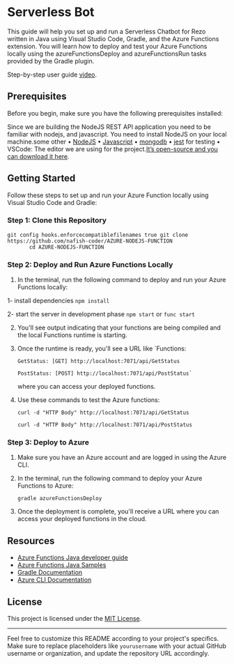 Serverless Bot
===================================================================

This guide will help you set up and run a Serverless Chatbot for Rezo written in Java using Visual Studio Code, Gradle, and the Azure Functions extension. You will learn how to deploy and test your Azure Functions locally using the azureFunctionsDeploy and azureFunctionsRun tasks provided by the Gradle plugin.

Step-by-step user guide [video](https://drive.google.com/file/d/1x9IS2DblxwA_0w1nplqExBxnYjB929Sm/view?usp=drive_link).

Prerequisites
-------------

Before you begin, make sure you have the following prerequisites installed:

Since we are building the NodeJS REST API application you need to be familiar with nodejs, and javascript.
You need to install NodeJS on your local machine.some other 
•	[NodeJS](https://nodejs.org/en)
•	[Javascript](https://code.visualstudio.com/Docs/languages/javascript)
•	[mongodb](https://www.mongodb.com/)
•	[jest](https://jestjs.io/) for testing
•	VSCode: The editor we are using for the project.[It’s open-source and you can download it here](https://code.visualstudio.com/).


Getting Started
---------------

Follow these steps to set up and run your Azure Function locally using Visual Studio Code and Gradle:

### Step 1: Clone this Repository
    
    git config hooks.enforcecompatiblefilenames true git clone https://github.com/nafish-coder/AZURE-NODEJS-FUNCTION
           cd AZURE-NODEJS-FUNCTION
    
### Step 2: Deploy and Run Azure Functions Locally

1.  In the terminal, run the following command to deploy and run your Azure Functions locally:
    
  1- install dependencies
   `npm install`
   
  2- start the server in development phase
   `npm start` or `func start`
    
2.  You'll see output indicating that your functions are being compiled and the local Functions runtime is starting.
    
3.  Once the runtime is ready, you'll see a URL like `Functions:

        GetStatus: [GET] http://localhost:7071/api/GetStatus

        PostStatus: [POST] http://localhost:7071/api/PostStatus` 
        
    where you can access your deployed functions.
4. Use these commands to test the Azure functions:

       curl -d "HTTP Body" http://localhost:7071/api/GetStatus
   
       curl -d "HTTP Body" http://localhost:7071/api/PostStatus

    

### Step 3: Deploy to Azure

1.  Make sure you have an Azure account and are logged in using the Azure CLI.
    
2.  In the terminal, run the following command to deploy your Azure Functions to Azure:
    
    `gradle azureFunctionsDeploy` 
    
3.  Once the deployment is complete, you'll receive a URL where you can access your deployed functions in the cloud.

Resources
---------

* [Azure Functions Java developer guide](https://docs.microsoft.com/azure/azure-functions/functions-reference-java)
* [Azure Functions Java Samples](https://github.com/Azure-Samples/azure-functions-java-samples)
* [Gradle Documentation](https://docs.gradle.org/current/userguide/userguide.html)
* [Azure CLI Documentation](https://docs.microsoft.com/en-us/cli/azure/)

License
-------

This project is licensed under the [MIT License](LICENSE).

* * *

Feel free to customize this README according to your project's specifics. Make sure to replace placeholders like `yourusername` with your actual GitHub username or organization, and update the repository URL accordingly.
